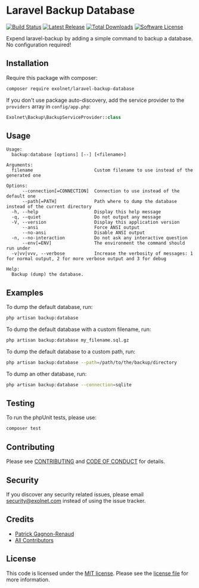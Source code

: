 # Laravel Backup Database

[![Build Status](https://img.shields.io/travis/eXolnet/laravel-backup-database/master.svg?style=flat-square)](https://travis-ci.org/eXolnet/laravel-backup-database)
[![Latest Release](https://img.shields.io/packagist/v/eXolnet/laravel-backup-database.svg?style=flat-square)](https://packagist.org/packages/eXolnet/laravel-backup-database)
[![Total Downloads](https://img.shields.io/packagist/dt/eXolnet/laravel-backup-database.svg?style=flat-square)](https://packagist.org/packages/eXolnet/laravel-backup-database)
[![Software License](https://img.shields.io/badge/license-MIT-8469ad.svg?style=flat-square)](LICENSE)

Expend laravel-backup by adding a simple command to backup a database. No configuration required!

## Installation

Require this package with composer:

```bash
composer require exolnet/laravel-backup-database
```

If you don't use package auto-discovery, add the service provider to the ``providers`` array in `config/app.php`:

```php
Exolnet\Backup\BackupServiceProvider::class
```

## Usage

```
Usage:
  backup:database [options] [--] [<filename>]

Arguments:
  filename                       Custom filename to use instead of the generated one

Options:
      --connection[=CONNECTION]  Connection to use instead of the default one
      --path[=PATH]              Path where to dump the database instead of the current directory
  -h, --help                     Display this help message
  -q, --quiet                    Do not output any message
  -V, --version                  Display this application version
      --ansi                     Force ANSI output
      --no-ansi                  Disable ANSI output
  -n, --no-interaction           Do not ask any interactive question
      --env[=ENV]                The environment the command should run under
  -v|vv|vvv, --verbose           Increase the verbosity of messages: 1 for normal output, 2 for more verbose output and 3 for debug

Help:
  Backup (dump) the database.
```

## Examples

To dump the default database, run:

```bash
php artisan backup:database
```

To dump the default database with a custom filename, run:

```bash
php artisan backup:database my_filename.sql.gz
```

To dump the default database to a custom path, run:

```bash
php artisan backup:database --path=/path/to/the/backup/directory
```

To dump an other database, run:

```bash
php artisan backup:database --connection=sqlite
```

## Testing

To run the phpUnit tests, please use:

```bash
composer test
```

## Contributing

Please see [CONTRIBUTING](CONTRIBUTING.md) and [CODE OF CONDUCT](CODE_OF_CONDUCT.md) for details.

## Security

If you discover any security related issues, please email security@exolnet.com instead of using the issue tracker.

## Credits

- [Patrick Gagnon-Renaud](https://github.com/pgrenaud)
- [All Contributors](../../contributors)

## License

This code is licensed under the [MIT license](http://choosealicense.com/licenses/mit/).
Please see the [license file](LICENSE) for more information.
